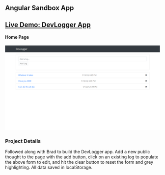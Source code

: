 ## Angular Sandbox App

## [Live Demo: DevLogger App](https://devlogger-app-gdbecker.netlify.app/)

#### Home Page

!["HomePage"](./HomePage.png)

### Project Details

Followed along with Brad to build the DevLogger app. Add a new public thought to the page with the add button, click on an existing log to populate the above form to edit, and hit the clear button to reset the form and grey highlighting. All data saved in localStorage.

